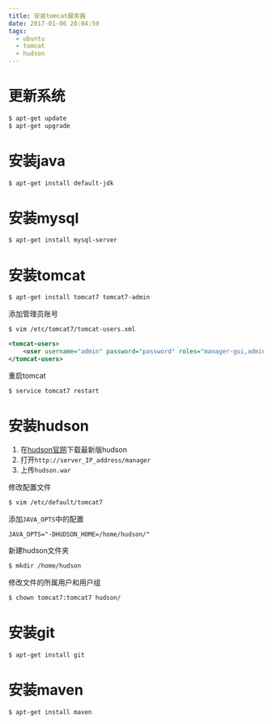 ```yaml
---
title: 安装tomcat服务器
date: 2017-01-06 20:04:59
tags:
  - ubuntu
  - tomcat
  - hudson
---
```


# 更新系统

```bash
$ apt-get update
$ apt-get upgrade
```

# 安装java

```bash
$ apt-get install default-jdk
```

# 安装mysql

```bash
$ apt-get install mysql-server
```

# 安装tomcat

```bash
$ apt-get install tomcat7 tomcat7-admin
```

添加管理员账号

```bash
$ vim /etc/tomcat7/tomcat-users.xml
```

```xml tomcat-users.xml
<tomcat-users>
    <user username="admin" password="password" roles="manager-gui,admin-gui"/>
</tomcat-users>
```

重启tomcat

```bash
$ service tomcat7 restart
```

# 安装hudson

1. 在[hudson官网](https://www.eclipse.org/hudson/download.php)下载最新版hudson
2. 打开`http://server_IP_address/manager`
3. 上传`hudson.war`

修改配置文件

```bash
$ vim /etc/default/tomcat7
```

添加`JAVA_OPTS`中的配置

```properties
JAVA_OPTS="-DHUDSON_HOME=/home/hudson/"
```

新建hudson文件夹

```bash
$ mkdir /home/hudson
```

修改文件的所属用户和用户组

```bash
$ chown tomcat7:tomcat7 hudson/
```

# 安装git

```bash
$ apt-get install git
```

# 安装maven

```bash
$ apt-get install maven
```
